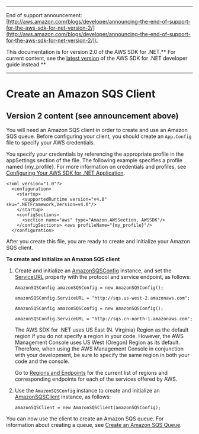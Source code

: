 --------

End of support announcement: [http://aws.amazon.com/blogs/developer/announcing-the-end-of-support-for-the-aws-sdk-for-net-version-2/](http://aws.amazon.com/blogs/developer/announcing-the-end-of-support-for-the-aws-sdk-for-net-version-2/)\.

This documentation is for version 2\.0 of the AWS SDK for \.NET\.** For current content, see the [latest version](https://docs.aws.amazon.com/sdk-for-net/latest/developer-guide/) of the AWS SDK for \.NET developer guide instead\.**

--------

# Create an Amazon SQS Client<a name="InitSQSClient"></a>

## Version 2 content \(see announcement above\)<a name="w3aac13c25b7b7b3b1"></a>

You will need an Amazon SQS client in order to create and use an Amazon SQS queue\. Before configuring your client, you should create an `App.Config` file to specify your AWS credentials\.

You specify your credentials by referencing the appropriate profile in the appSettings section of the file\. The following example specifies a profile named \{my\_profile\}\. For more information on credentials and profiles, see [Configuring Your AWS SDK for \.NET Application](net-dg-config.md)\.

```
<?xml version="1.0"?>
  <configuration>
    <startup>
      <supportedRuntime version="v4.0" sku=".NETFramework,Version=v4.0"/>
    </startup>
    <configSections>
      <section name="aws" type="Amazon.AWSSection, AWSSDK"/>
    </configSections> <aws profileName="{my_profile}"/>
  </configuration>
```

After you create this file, you are ready to create and initialize your Amazon SQS client\.

 **To create and initialize an Amazon SQS client** 

1. Create and initialize an [AmazonSQSConfig](https://docs.aws.amazon.com/sdkfornet/latest/apidocs/TSQSSQSConfigNET45.html) instance, and set the [ServiceURL](https://docs.aws.amazon.com/sdkfornet/latest/apidocs/PRuntimeClientConfigServiceURLNET45.html) property with the protocol and service endpoint, as follows:

   ```
   AmazonSQSConfig amazonSQSConfig = new AmazonSQSConfig();
   
   amazonSQSConfig.ServiceURL = "http://sqs.us-west-2.amazonaws.com";
   ```

   ```
   AmazonSQSConfig amazonSQSConfig = new AmazonSQSConfig();
   
   amazonSQSConfig.ServiceURL = "http://sqs.cn-north-1.amazonaws.com";
   ```

   The AWS SDK for \.NET uses US East \(N\. Virginia\) Region as the default region if you do not specify a region in your code\. However, the AWS Management Console uses US West \(Oregon\) Region as its default\. Therefore, when using the AWS Management Console in conjunction with your development, be sure to specify the same region in both your code and the console\.

   Go to [Regions and Endpoints](https://docs.aws.amazon.com/general/latest/gr/rande.html) for the current list of regions and corresponding endpoints for each of the services offered by AWS\.

1. Use the `AmazonSQSConfig` instance to create and initialize an [AmazonSQSClient](https://docs.aws.amazon.com/sdkfornet/latest/apidocs/TSQSSQSNET45.html) instance, as follows:

   ```
   amazonSQSClient = new AmazonSQSClient(amazonSQSConfig);
   ```

You can now use the client to create an Amazon SQS queue\. For information about creating a queue, see [Create an Amazon SQS Queue](CreateQueue.md#create-sqs-queue)\.